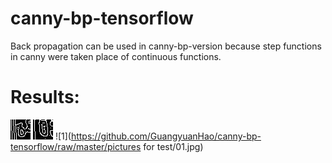 # canny-bp-tensorflow
Back propagation can be used in canny-bp-version because step functions in canny were taken place of continuous functions.
# Results:
![c1](https://github.com/GuangyuanHao/canny-bp-tensorflow/raw/master/results/c01.jpg)
![c2](https://github.com/GuangyuanHao/canny-bp-tensorflow/raw/master/results/c02.jpg)
![1](https://github.com/GuangyuanHao/canny-bp-tensorflow/raw/master/pictures for test/01.jpg)
